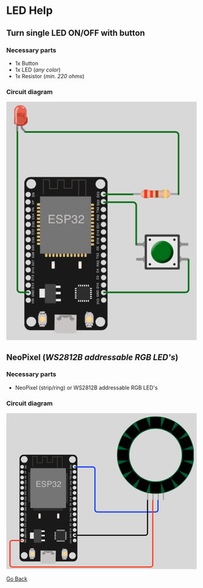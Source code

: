 # LED Help

## Turn single LED ON/OFF with button

### Necessary parts

- 1x Button
- 1x LED (_any color_)
- 1x Resistor (_min. 220 ohms_)

### Circuit diagram

![circuit_diagram_single_led_btn.png](../../images/help/circuit_diagram_single_led_btn.png)

## NeoPixel (_WS2812B addressable RGB LED's_)

### Necessary parts

- NeoPixel (strip/ring) or WS2812B addressable RGB LED's

### Circuit diagram

![circuit_diagram_neopixel.png](../../images/help/circuit_diagram_neopixel.png)

[Go Back](https://github.com/Lupin3000/ESP)
